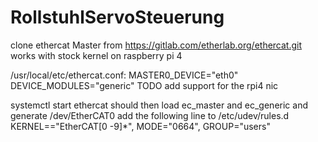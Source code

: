 # RollstuhlServoSteuerung
clone ethercat Master from
https://gitlab.com/etherlab.org/ethercat.git
works with stock kernel on raspberry pi 4

/usr/local/etc/ethercat.conf:
MASTER0_DEVICE="eth0"
DEVICE_MODULES="generic"
TODO add support for the rpi4 nic

systemctl start ethercat
should then load ec_master and ec_generic
and generate /dev/EtherCAT0
add the following line to /etc/udev/rules.d
KERNEL=="EtherCAT[0 -9]*", MODE="0664", GROUP="users"

